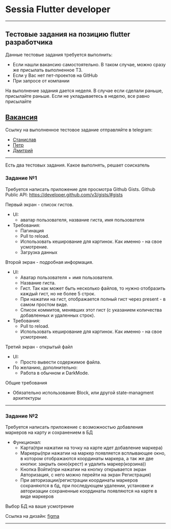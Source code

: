 # Sessia Flutter developer

----

## Тестовые задания на позицию flutter разработчика
Данные тестовые задания требуется выполнить:
- Если нашли вакансию самостоятельно. В таком случае, можно сразу же присылать выполненное ТЗ.
- Если у Вас нет пет-проектов на GitHub
- При запросе от компании

На выполнение задания дается неделя. В случае если сделали раньше, присылайте раньше. Если не укладываетесь в неделю, все равно присылайте

[Вакансия](https://hh.ru/vacancy/88347564?from=vacancy_search_list&hhtmFrom=vacancy_search_list&query=Sessia)
-----

Ссылку на выполненное тестовое задание отправляйте в telegram:
* [Станислав](https://t.me/epox0072) 
* [Петр](https://t.me/ApocalypsisPK)
* [Дмитрий](https://t.me/Jakoblion)

----

Есть два тестовых задания. Какое выполнять, решает соискатель

### Задание №1

Требуется написать приложение для просмотра Github Gists.
Github Public API: https://developer.github.com/v3/gists/#gists

Первый экран - список гистов.
- UI:
    + аватар пользователя, название гиста, имя пользователя
- Требования:
    + Пагинация
    + Pull to reload.
    + Использовать кеширование для картинок. Как именно - на свое усмотрение.
    + Загрузка данных

Второй экран - подробная информация.
- UI:
    + Аватар пользователя + имя пользователя.
    + Название гиста.
    + Гист. Так как может быть несколько файлов, то нужно отобразить каждый гист, но не более 5 строк. 
    + При нажатии на гист, отображается полный гист через present - в самом простом виде.
    + Список коммитов, менявших этот гист (с указанием количества добавленных и удаленных строк).
- Требования:
    + Pull to reload.
    + Использовать кеширование для картинок. Как именно - на свое усмотрение.

Третий экран - открытый файл
- UI:
    + Просто вывести содержимое файла.
- По желанию, дополнительно:
    + Работа в обычном и DarkMode.

Общие требования
+ Обязательно использование Block, или другой state-managment архитектуры

----

### Задание №2

Требуется написать приложение с возможностью добавления маркеров на карту и сохранением в БД
- Функционал:
    + Карта(при нажатии на точку на карте идет добавление маркера)
    + Маркеры(при нажатии на маркер появляется всплывающее окно, в котором отображаются координаты маркера, а так же две кнопки: закрыть окно(крест) и удалить маркер(корзина))
    + Кнопка Войти(при нажатии на кнопку открывается экран Авторизация, с него можно перейти на экран Регистрация)
    + При авторизации/регистрации координаты маркеров сохраняются в бд, при последующем удалении, установке и авторизации сохраненные координаты появляются на карте в виде маркеров

Выбор БД на ваше усмотрение

Ссылка на дизайн:
[figma](https://www.figma.com/file/jxqXniAGJg3G2hyg5YWLt7/%D0%A2%D0%97?type=design&node-id=0%3A1&mode=design&t=YmE4PDm6muRodiOr-1)

----
